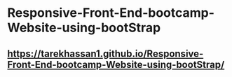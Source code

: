 # Responsive-Front-End-bootcamp-Website-using-bootStrap
## https://tarekhassan1.github.io/Responsive-Front-End-bootcamp-Website-using-bootStrap/
